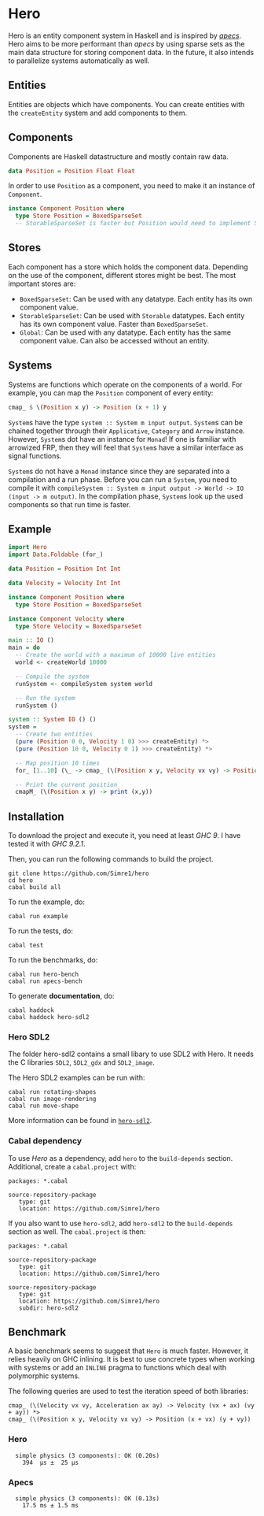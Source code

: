 # Hero

Hero is an entity component system in Haskell and is inspired by [_apecs_](https://github.com/jonascarpay/apecs). Hero aims to be more performant than _apecs_ by using sparse sets as the main data structure for storing component data. In the future, it also intends to parallelize systems automatically as well.

## Entities

Entities are objects which have components. You can create entities with the `createEntity` system and add components to them.

## Components

Components are Haskell datastructure and mostly contain raw data.

```haskell
data Position = Position Float Float
```

In order to use `Position` as a component, you need to make it an instance of `Component`.

```haskell
instance Component Position where
  type Store Position = BoxedSparseSet 
  -- StorableSparseSet is faster but Position would need to implement Storable
```

## Stores

Each component has a store which holds the component data. Depending on the use of the component, different stores might be best. 
The most important stores are:
- `BoxedSparseSet`: Can be used with any datatype. Each entity has its own component value.
- `StorableSparseSet`: Can be used with `Storable` datatypes. Each entity has its own component value. Faster than `BoxedSparseSet`.
- `Global`: Can be used with any datatype. Each entity has the same component value. Can also be accessed without an entity.

## Systems

Systems are functions which operate on the components of a world. For example, you can map the `Position` component of every entity:

```haskell
cmap_ $ \(Position x y) -> Position (x + 1) y
```

`System`s have the type `system :: System m input output`. `System`s can be chained together through their `Applicative`, `Category` and `Arrow` instance. However, `System`s dot have an instance for `Monad`! If one is familiar with arrowized FRP, then they will feel that `System`s have a similar interface as signal functions.

`System`s do not have a `Monad` instance since they are separated into a compilation and a run phase. Before you can run a `System`, you need to compile it with `compileSystem :: System m input output -> World -> IO (input -> m output)`. In the compilation phase, `System`s look up the used components so that run time is faster.

## Example

```haskell
import Hero
import Data.Foldable (for_)

data Position = Position Int Int

data Velocity = Velocity Int Int

instance Component Position where
  type Store Position = BoxedSparseSet

instance Component Velocity where
  type Store Velocity = BoxedSparseSet

main :: IO ()
main = do
  -- Create the world with a maximum of 10000 live entities
  world <- createWorld 10000

  -- Compile the system
  runSystem <- compileSystem system world

  -- Run the system
  runSystem ()

system :: System IO () ()
system =
  -- Create two entities
  (pure (Position 0 0, Velocity 1 0) >>> createEntity) *>
  (pure (Position 10 0, Velocity 0 1) >>> createEntity) *>

  -- Map position 10 times
  for_ [1..10] (\_ -> cmap_ (\(Position x y, Velocity vx vy) -> Position (x + vx) (y + vy))) *>

  -- Print the current position
  cmapM_ (\(Position x y) -> print (x,y))
```

## Installation

To download the project and execute it, you need at least _GHC 9_. I have tested it with _GHC 9.2.1_.

Then, you can run the following commands to build the project.
```
git clone https://github.com/Simre1/hero
cd hero
cabal build all
```

To run the example, do:
```
cabal run example
```

To run the tests, do:
```
cabal test
```

To run the benchmarks, do:
```
cabal run hero-bench
cabal run apecs-bench
```

To generate **documentation**, do:
```
cabal haddock
cabal haddock hero-sdl2
```

### Hero SDL2

The folder hero-sdl2 contains a small libary to use SDL2 with Hero. It needs the C libraries `SDL2`, `SDL2_gdx` and `SDL2_image`.

The Hero SDL2 examples can be run with:

```
cabal run rotating-shapes
cabal run image-rendering
cabal run move-shape
```

More information can be found in [`hero-sdl2`](hero-sdl2/README.md).

### Cabal dependency

To use _Hero_ as a dependency, add `hero` to the `build-depends` section. Additional, create a `cabal.project` with: 
```
packages: *.cabal

source-repository-package
   type: git
   location: https://github.com/Simre1/hero
```

If you also want to use `hero-sdl2`, add `hero-sdl2` to the `build-depends` section as well. The `cabal.project` is then:
```
packages: *.cabal

source-repository-package
   type: git
   location: https://github.com/Simre1/hero

source-repository-package
   type: git
   location: https://github.com/Simre1/hero
   subdir: hero-sdl2
```

## Benchmark

A basic benchmark seems to suggest that `Hero` is much faster. However, it relies heavily on
GHC inlining. It is best to use concrete types when working with systems or add an `INLINE` pragma to 
functions which deal with polymorphic systems.

The following queries are used to test the iteration speed of both libraries:
```
cmap_ (\(Velocity vx vy, Acceleration ax ay) -> Velocity (vx + ax) (vy + ay)) *>
cmap_ (\(Position x y, Velocity vx vy) -> Position (x + vx) (y + vy))
```

### Hero

```
  simple physics (3 components): OK (0.20s)
    394  μs ±  25 μs
```

### Apecs

```
  simple physics (3 components): OK (0.13s)
    17.5 ms ± 1.5 ms
```
